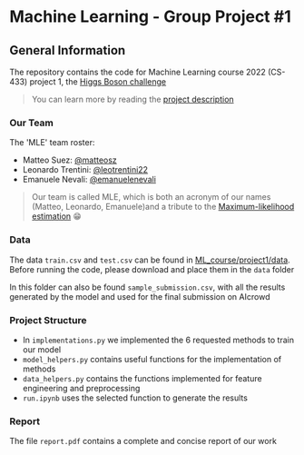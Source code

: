 # Machine Learning - Group Project #1

## General Information

The repository contains the code for Machine Learning course 2022 (CS-433) project 1, the [Higgs Boson challenge](https://www.aicrowd.com/challenges/epfl-machine-learning-higgs/leaderboards)

> You can learn more by reading the [project description](ProjectDescription.pdf)

### Our Team

The 'MLE' team roster:
- Matteo Suez: [@matteosz](https://github.com/matteosz)
- Leonardo Trentini: [@leotrentini22](https://github.com/leotrentini22)
- Emanuele Nevali: [@emanuelenevali](https://github.com/emanuelenevali)

> Our team is called MLE, which is both an acronym of our names (Matteo, Leonardo, Emanuele)and a tribute to the [Maximum-likelihood estimation](https://en.wikipedia.org/wiki/Maximum_likelihood_estimation) :grin:

### Data

The data `train.csv` and `test.csv` can be found in [ML_course/project1/data](https://github.com/epfml/ML_course/tree/master/projects/project1/data). Before running the code, please download and place them in the `data` folder

In this folder can also be found `sample_submission.csv`, with all the results generated by the model and used for the final submission on AIcrowd


### Project Structure

- In `implementations.py` we implemented the 6 requested methods to train our model
- `model_helpers.py` contains useful functions for the implementation of methods
- `data_helpers.py` contains the functions implemented for feature engineering and preprocessing
- `run.ipynb` uses the selected function to generate the results

### Report

The file `report.pdf` contains a complete and concise report of our work
